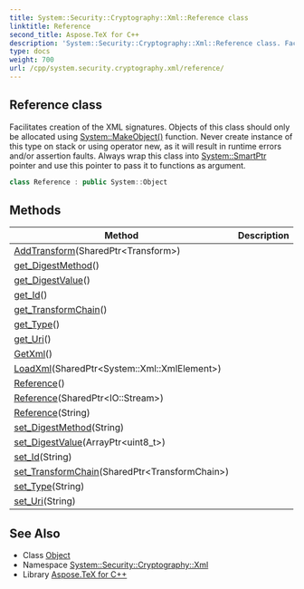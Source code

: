 ```yaml
---
title: System::Security::Cryptography::Xml::Reference class
linktitle: Reference
second_title: Aspose.TeX for C++
description: 'System::Security::Cryptography::Xml::Reference class. Facilitates creation of the XML signatures. Objects of this class should only be allocated using System::MakeObject() function. Never create instance of this type on stack or using operator new, as it will result in runtime errors and/or assertion faults. Always wrap this class into System::SmartPtr pointer and use this pointer to pass it to functions as argument in C++.'
type: docs
weight: 700
url: /cpp/system.security.cryptography.xml/reference/
---
```

## Reference class


Facilitates creation of the XML signatures. Objects of this class should only be allocated using [System::MakeObject()](../../system/makeobject/) function. Never create instance of this type on stack or using operator new, as it will result in runtime errors and/or assertion faults. Always wrap this class into [System::SmartPtr](../../system/smartptr/) pointer and use this pointer to pass it to functions as argument.

```cpp
class Reference : public System::Object
```

## Methods

| Method | Description |
| --- | --- |
| [AddTransform](./addtransform/)(SharedPtr\<Transform\>) |  |
| [get_DigestMethod](./get_digestmethod/)() |  |
| [get_DigestValue](./get_digestvalue/)() |  |
| [get_Id](./get_id/)() |  |
| [get_TransformChain](./get_transformchain/)() |  |
| [get_Type](./get_type/)() |  |
| [get_Uri](./get_uri/)() |  |
| [GetXml](./getxml/)() |  |
| [LoadXml](./loadxml/)(SharedPtr\<System::Xml::XmlElement\>) |  |
| [Reference](./reference/)() |  |
| [Reference](./reference/)(SharedPtr\<IO::Stream\>) |  |
| [Reference](./reference/)(String) |  |
| [set_DigestMethod](./set_digestmethod/)(String) |  |
| [set_DigestValue](./set_digestvalue/)(ArrayPtr\<uint8_t\>) |  |
| [set_Id](./set_id/)(String) |  |
| [set_TransformChain](./set_transformchain/)(SharedPtr\<TransformChain\>) |  |
| [set_Type](./set_type/)(String) |  |
| [set_Uri](./set_uri/)(String) |  |
## See Also

* Class [Object](../../system/object/)
* Namespace [System::Security::Cryptography::Xml](../)
* Library [Aspose.TeX for C++](../../)
